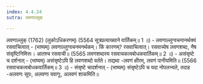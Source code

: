 ```yaml
---
index: 4.4.24
sutra: लवणाल्लुक्

---
```

लवणाल्लुक् (1762) (लुकोऽधिकरणम्) (5564 सूत्रप्रत्याख्याने वार्तिकम्॥ 1 ॥) - लवणाल्लुग्वचनानर्थक्यं रसवाचित्वात् - (भाष्यम्) लवणाल्लुग्वचनमनर्थकम्। किं कारणम्? रसवाचित्वात्। रसवाच्येष लवणशब्दः, नैष संसृष्टिनिमित्तः। आतश्च रसवाची॥ (5565 लवणशब्दस्य रसवाचकत्वबोधकवार्तिकम्॥ 2 ॥) - असंसृष्टे च दर्शनात् - (भाष्यम्) असंसृष्टेऽपि हि लवणशब्दो वर्तते। तद्यथा -लवणं क्षीरम्, लवणं पानीयमिति॥ (5566 रसवाचकत्वबोधकवार्तिकम्॥ 3 ॥) - संसृष्टे चादर्शनात् - (भाष्यम्) संसृष्टेऽपि च यदा नोपलभ्यते, तदाह -अलवणः सूपः, अलवणा यवागूः, अलवणं शाकमिति॥